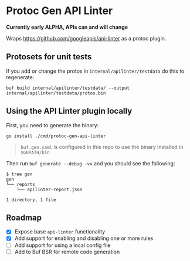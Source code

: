 # Protoc Gen API Linter

**Currently early ALPHA, APIs can and will change**

Wraps https://github.com/googleapis/api-linter as a protoc plugin.

## Protosets for unit tests

If you add or change the protos in `internal/apilinter/testdata` do this to regenerate:

```
buf build internal/apilinter/testdata/ --output internal/apilinter/testdata/protos.bin
```

## Using the API Linter plugin locally

First, you need to generate the binary:

```
go install ./cmd/protoc-gen-api-linter
```

> `buf.gen.yaml` is configured in this repo to use the binary installed in `$GOPATH/bin`

Then run `buf generate --debug -vv` and you should see the following:

```
$ tree gen
gen
└── reports
    └── apilinter-report.json

1 directory, 1 file
```

## Roadmap

- [x] Expose base `api-linter` functionality
- [x] Add support for enabling and disabling one or more rules
- [ ] Add support for using a local config file
- [ ] Add to Buf BSR for remote code generation
